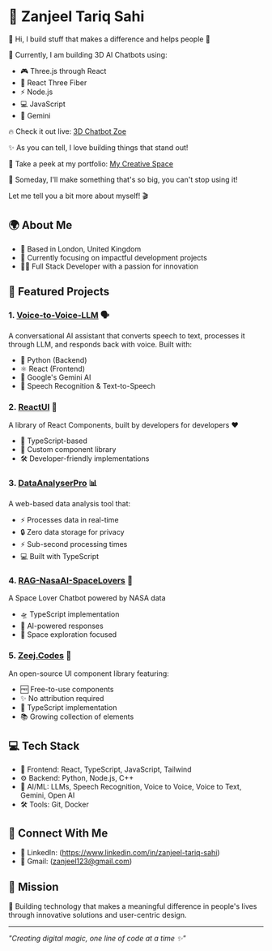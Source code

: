 # 🌟 Zanjeel Tariq Sahi

👋 Hi, I build stuff that makes a difference and helps people 🔨

🤖 Currently, I am building 3D AI Chatbots using:
- 🎮 Three.js through React
- 🎨 React Three Fiber
- ⚡ Node.js
- 💻 JavaScript
- 🧠 Gemini

🔥 Check it out live: [3D Chatbot Zoe](https://threed-chatbot-zoe-frontend.onrender.com)

✨ As you can tell, I love building things that stand out!

🎯 Take a peek at my portfolio: [My Creative Space](https://zanjeel-portfolio.netlify.app)

🚀 Someday, I'll make something that's so big, you can't stop using it!

Let me tell you a bit more about myself! 🎬

## 🌍 About Me
- 🌆 Based in London, United Kingdom
- 🎯 Currently focusing on impactful development projects
- 👨‍💻 Full Stack Developer with a passion for innovation

## 🚀 Featured Projects

### 1. [Voice-to-Voice-LLM](https://github.com/zanjeel/Voice-to-Voice-LLM) 🗣️
A conversational AI assistant that converts speech to text, processes it through LLM, and responds back with voice. Built with:
- 🐍 Python (Backend)
- ⚛️ React (Frontend)
- 🤖 Google's Gemini AI
- 🎤 Speech Recognition & Text-to-Speech

### 2. [ReactUI](https://github.com/zanjeel/ReactUI) 💅
A library of React Components, built by developers for developers ❤️
- 📝 TypeScript-based
- 🎨 Custom component library
- 🛠️ Developer-friendly implementations

### 3. [DataAnalyserPro](https://github.com/zanjeel/DataAnalyserPro) 📊
A web-based data analysis tool that:
- ⚡ Processes data in real-time
- 🔒 Zero data storage for privacy
- ⚡ Sub-second processing times
- 💻 Built with TypeScript

### 4. [RAG-NasaAI-SpaceLovers](https://github.com/zanjeel/RAG-NasaAI-SpaceLovers) 🚀
A Space Lover Chatbot powered by NASA data
- 🛸 TypeScript implementation
- 🤖 AI-powered responses
- 🌌 Space exploration focused

### 5. [Zeej.Codes](https://github.com/zanjeel/Zeej.Codes) 🎨
An open-source UI component library featuring:
- 🆓 Free-to-use components
- ✨ No attribution required
- 📝 TypeScript implementation
- 📚 Growing collection of elements

## 💻 Tech Stack
- 🎨 Frontend: React, TypeScript, JavaScript, Tailwind
- ⚙️ Backend: Python, Node.js, C++
- 🤖 AI/ML: LLMs, Speech Recognition, Voice to Voice, Voice to Text, Gemini, Open AI
- 🛠️ Tools: Git, Docker

## 🤝 Connect With Me
- 💼 LinkedIn: (https://www.linkedin.com/in/zanjeel-tariq-sahi)
- 📧 Gmail: (zanjeel123@gmail.com)

## 🎯 Mission
🌟 Building technology that makes a meaningful difference in people's lives through innovative solutions and user-centric design.

---
*"Creating digital magic, one line of code at a time ✨"*
